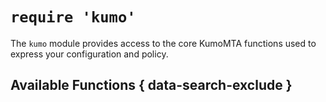 # `require 'kumo'`

The `kumo` module provides access to the core KumoMTA functions used to express
your configuration and policy.

## Available Functions { data-search-exclude }
